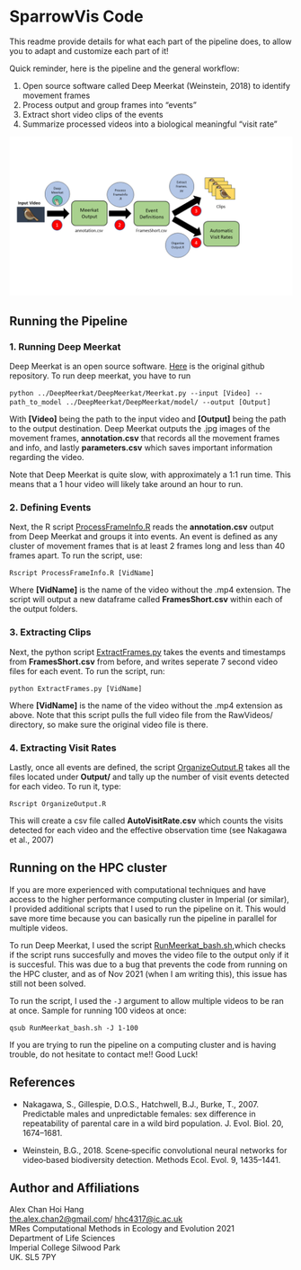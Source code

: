# SparrowVis Code
This readme provide details for what each part of the pipeline does, to allow you to adapt and customize each part of it!

Quick reminder, here is the pipeline and the general workflow:
1. Open source software called Deep Meerkat (Weinstein, 2018) to identify movement frames
2. Process output and group frames into “events”
3. Extract short video clips of the events
4. Summarize processed videos into a biological meaningful “visit rate”

![Figures](../Graphics/DocumentationGraphic.png)


## Running the Pipeline
### 1. Running Deep Meerkat

Deep Meerkat is an open source software. [Here](https://github.com/bw4sz/DeepMeerkat) is the original github repository. To run deep meerkat, you have to run 

```
python ../DeepMeerkat/DeepMeerkat/Meerkat.py --input [Video] --path_to_model ../DeepMeerkat/DeepMeerkat/model/ --output [Output]

```

With **[Video]** being the path to the input video and **[Output]** being the path to the output destination. Deep Meerkat outputs the .jpg images of the movement frames, **annotation.csv** that records all the movement frames and info, and lastly **parameters.csv** which saves important information regarding the video.

Note that Deep Meerkat is quite slow, with approximately a 1:1 run time. This means that a 1 hour video will likely take around an hour to run. 

### 2. Defining Events

Next, the R script [ProcessFrameInfo.R](./ProcessFrameInfo.R) reads the **annotation.csv** output from Deep Meerkat and groups it into events. An event is defined as any cluster of movement frames that is at least 2 frames long and less than 40 frames apart. To run the script, use:

```
Rscript ProcessFrameInfo.R [VidName]
```
Where **[VidName]** is the name of the video without the .mp4 extension. The script will output a new dataframe called **FramesShort.csv** within each of the output folders.

### 3. Extracting Clips
Next, the python script [ExtractFrames.py](./ExtractFrames.py) takes the events and timestamps from **FramesShort.csv** from before, and writes seperate 7 second video files for each event. To run the script, run:

```
python ExtractFrames.py [VidName]
```
Where **[VidName]** is the name of the video without the .mp4 extension as above. Note that this script pulls the full video file from the RawVideos/ directory, so make sure the original video file is there. 

### 4. Extracting Visit Rates
Lastly, once all events are defined, the script [OrganizeOutput.R](./OrganizeOutput.R) takes all the files located under **Output/** and tally up the number of visit events detected for each video. To run it, type:

```
Rscript OrganizeOutput.R
```
This will create a csv file called **AutoVisitRate.csv** which counts the visits detected for each video and the effective observation time (see Nakagawa et al., 2007)

## Running on the HPC cluster
If you are more experienced with computational techniques and have access to the higher performance computing cluster in Imperial (or similar), I provided additional scripts that I used to run the pipeline on it. This would save more time because you can basically run the pipeline in parallel for multiple videos.

To run Deep Meerkat, I used the script [RunMeerkat_bash.sh](./HPC/RunMeerkat_bash.sh),which checks if the script runs succesfully and moves the video file to the output only if it is succesful. This was due to a bug that prevents the code from running on the HPC cluster, and as of Nov 2021 (when I am writing this), this issue has still not been solved.

To run the script, I used the `-J` argument to allow multiple videos to be ran at once. Sample for running 100 videos at once:

```
qsub RunMeerkat_bash.sh -J 1-100
```
If you are trying to run the pipeline on a computing cluster and is having trouble, do not hesitate to contact me!! Good Luck!


## References
- Nakagawa, S., Gillespie, D.O.S., Hatchwell, B.J., Burke, T., 2007. Predictable males and
unpredictable females: sex difference in repeatability of parental care in a wild bird
population. J. Evol. Biol. 20, 1674–1681.

- Weinstein, B.G., 2018. Scene‐specific convolutional neural networks for video‐based biodiversity
detection. Methods Ecol. Evol. 9, 1435–1441.


## Author and Affiliations
Alex Chan Hoi Hang  
the.alex.chan2@gmail.com/ 
hhc4317@ic.ac.uk  
MRes Computational Methods in Ecology and Evolution 2021  
Department of Life Sciences  
Imperial College Silwood Park  
UK. SL5 7PY  

